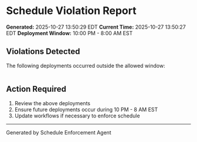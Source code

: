 # Schedule Violation Report

**Generated:** 2025-10-27 13:50:29 EDT
**Current Time:** 2025-10-27 13:50:27 EDT
**Deployment Window:** 10:00 PM - 8:00 AM EST

## Violations Detected

The following deployments occurred outside the allowed window:

```

```

## Action Required

1. Review the above deployments
2. Ensure future deployments occur during 10 PM - 8 AM EST
3. Update workflows if necessary to enforce schedule

---

Generated by Schedule Enforcement Agent
